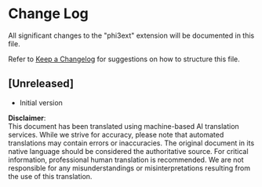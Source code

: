 # Change Log

All significant changes to the "phi3ext" extension will be documented in this file.

Refer to [Keep a Changelog](http://keepachangelog.com/) for suggestions on how to structure this file.

## [Unreleased]

- Initial version

**Disclaimer**:  
This document has been translated using machine-based AI translation services. While we strive for accuracy, please note that automated translations may contain errors or inaccuracies. The original document in its native language should be considered the authoritative source. For critical information, professional human translation is recommended. We are not responsible for any misunderstandings or misinterpretations resulting from the use of this translation.